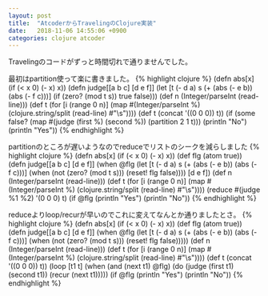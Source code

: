 ```yaml
---
layout: post
title:  "AtcoderからTravelingのClojure実装"
date:   2018-11-06 14:55:06 +0900
categories: clojure atcoder
---
```

Travelingのコードがずっと時間切れで通りませんでした。


最初はpartition使って楽に書きました。
{% highlight clojure %}
(defn abs[x]
   (if (< x 0)
        (- x)
         x))
(defn judge[[a  b c] [d e f]]
  (let [t (- d a)
        s (+ (abs (- e b)) (abs (- f c)))]
   (if (zero? (mod t s))
       true
       false)))
(def n (Integer/parseInt (read-line)))
(def t (for [i (range 0 n)] 
   (map #(Integer/parseInt %) (clojure.string/split (read-line) #"\s"))))
(def t (concat '((0 0 0)) t))
(if (some false? 
            (map #(judge
                   (first %)
                   (second %))
                   (partition 2 1 t)))
          (println "No")
          (println "Yes"))
{% endhighlight %}

partitionのところが遅いようなのでreduceでリストのシークを減らしました
{% highlight clojure %}
(defn abs[x]
   (if (< x 0)
        (- x)
        x))
(def flg (atom true))
(defn judge[[a  b c] [d e f]]
  (when @flg
    (let [t (- d a)
          s (+ (abs (- e b)) (abs (- f c)))]
      (when (not (zero? (mod t s)))
        (reset! flg false))))
  [d e f])
(def n (Integer/parseInt (read-line)))
(def t (for [i (range 0 n)] 
   (map #(Integer/parseInt %) (clojure.string/split (read-line) #"\s"))))
(reduce #(judge %1 %2) '(0 0 0) t)
(if @flg
  (println "Yes")
  (println "No"))
{% endhighlight %}

reduceよりloop/recurが早いのでこれに変えてなんとか通りましたとさ。
{% highlight clojure %}
(defn abs[x]
   (if (< x 0)
        (- x)
        x))
(def flg (atom true))
(defn judge[[a  b c] [d e f]]
  (when @flg
    (let [t (- d a)
          s (+ (abs (- e b)) (abs (- f c)))]
      (when (not (zero? (mod t s)))
        (reset! flg false)))))
(def n (Integer/parseInt (read-line)))
(def t (for [i (range 0 n)] 
         (map #(Integer/parseInt %) (clojure.string/split (read-line) #"\s"))))
(def t (concat '((0 0 0)) t))
(loop [t1 t]
  (when (and (next t1) @flg)
    (do
      (judge (first t1) (second t1))
      (recur (next t1)))))
(if @flg
  (println "Yes")
  (println "No"))
{% endhighlight %}


[github]: https://github.com/hikazoh/abc086c

